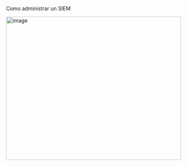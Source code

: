 Como administrar un SIEM

<img width="477" height="391" alt="image" src="https://github.com/user-attachments/assets/114dc36b-1dd1-416a-9b1b-f81c05e7d1d2" />
